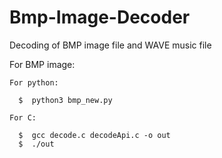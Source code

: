 # Bmp-Image-Decoder

Decoding of BMP image file and WAVE music file

For BMP image:

    For python:

      $  python3 bmp_new.py

    For C:

      $  gcc decode.c decodeApi.c -o out
      $  ./out
